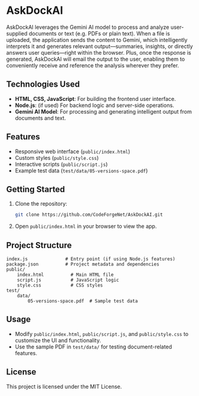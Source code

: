 # AskDockAI

AskDockAI leverages the Gemini AI model to process and analyze user-supplied documents or text (e.g. PDFs or plain text). When a file is uploaded, the application sends the content to Gemini, which intelligently interprets it and generates relevant output—summaries, insights, or directly answers user queries—right within the browser. Plus, once the response is generated, AskDockAI will email the output to the user, enabling them to conveniently receive and reference the analysis wherever they prefer.

## Technologies Used

- **HTML, CSS, JavaScript**: For building the frontend user interface.
- **Node.js**: (if used) For backend logic and server-side operations.
- **Gemini AI Model**: For processing and generating intelligent output from documents and text.


## Features

- Responsive web interface (`public/index.html`)
- Custom styles (`public/style.css`)
- Interactive scripts (`public/script.js`)
- Example test data (`test/data/05-versions-space.pdf`)

## Getting Started

1. Clone the repository:
   ```sh
   git clone https://github.com/CodeForgeNet/AskDockAI.git
   ```
2. Open `public/index.html` in your browser to view the app.

## Project Structure

```
index.js              # Entry point (if using Node.js features)
package.json          # Project metadata and dependencies
public/
	index.html          # Main HTML file
	script.js           # JavaScript logic
	style.css           # CSS styles
test/
	data/
		05-versions-space.pdf  # Sample test data
```

## Usage

- Modify `public/index.html`, `public/script.js`, and `public/style.css` to customize the UI and functionality.
- Use the sample PDF in `test/data/` for testing document-related features.

## License

This project is licensed under the MIT License.
